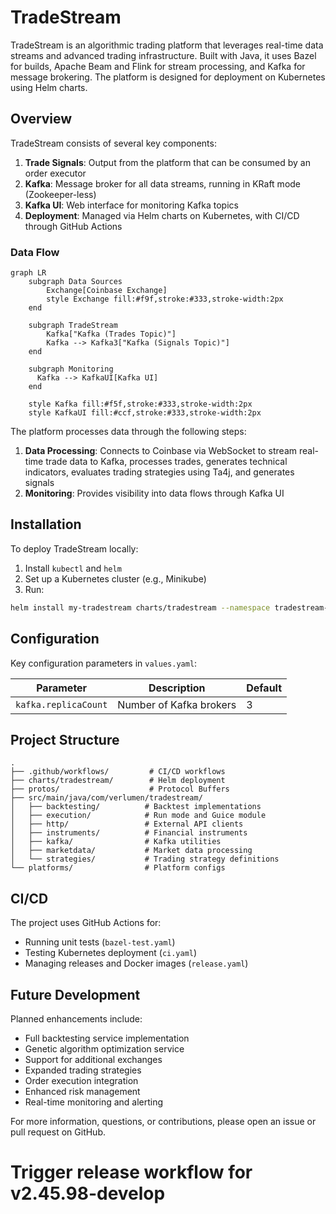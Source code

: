 # TradeStream

TradeStream is an algorithmic trading platform that leverages real-time data streams and advanced trading infrastructure. Built with Java, it uses Bazel for builds, Apache Beam and Flink for stream processing, and Kafka for message brokering. The platform is designed for deployment on Kubernetes using Helm charts.

## Overview

TradeStream consists of several key components:

1. **Trade Signals**: Output from the platform that can be consumed by an order executor
2. **Kafka**: Message broker for all data streams, running in KRaft mode (Zookeeper-less)
3. **Kafka UI**: Web interface for monitoring Kafka topics
4. **Deployment**: Managed via Helm charts on Kubernetes, with CI/CD through GitHub Actions

### Data Flow

```mermaid
graph LR
    subgraph Data Sources
        Exchange[Coinbase Exchange]
        style Exchange fill:#f9f,stroke:#333,stroke-width:2px
    end

    subgraph TradeStream
        Kafka["Kafka (Trades Topic)"]
        Kafka --> Kafka3["Kafka (Signals Topic)"]
    end

    subgraph Monitoring
      Kafka --> KafkaUI[Kafka UI]
    end

    style Kafka fill:#f5f,stroke:#333,stroke-width:2px
    style KafkaUI fill:#ccf,stroke:#333,stroke-width:2px
```

The platform processes data through the following steps:

1. **Data Processing**: Connects to Coinbase via WebSocket to stream real-time trade data to Kafka, processes trades, generates technical indicators, evaluates trading strategies using Ta4j, and generates signals
2. **Monitoring**: Provides visibility into data flows through Kafka UI

## Installation

To deploy TradeStream locally:

1. Install `kubectl` and `helm`
2. Set up a Kubernetes cluster (e.g., Minikube)
3. Run:
```bash
helm install my-tradestream charts/tradestream --namespace tradestream-namespace --create-namespace
```

## Configuration

Key configuration parameters in `values.yaml`:

| Parameter | Description | Default |
|-----------|-------------|---------|
| `kafka.replicaCount` | Number of Kafka brokers | 3 |

## Project Structure

```
.
├── .github/workflows/         # CI/CD workflows
├── charts/tradestream/        # Helm deployment
├── protos/                    # Protocol Buffers
├── src/main/java/com/verlumen/tradestream/
│   ├── backtesting/          # Backtest implementations
│   ├── execution/            # Run mode and Guice module
│   ├── http/                 # External API clients
│   ├── instruments/          # Financial instruments
│   ├── kafka/                # Kafka utilities
│   ├── marketdata/           # Market data processing
│   └── strategies/           # Trading strategy definitions
└── platforms/                # Platform configs
```

## CI/CD

The project uses GitHub Actions for:

- Running unit tests (`bazel-test.yaml`)
- Testing Kubernetes deployment (`ci.yaml`)
- Managing releases and Docker images (`release.yaml`)

## Future Development

Planned enhancements include:

- Full backtesting service implementation
- Genetic algorithm optimization service
- Support for additional exchanges
- Expanded trading strategies
- Order execution integration
- Enhanced risk management
- Real-time monitoring and alerting

For more information, questions, or contributions, please open an issue or pull request on GitHub.
# Trigger release workflow for v2.45.98-develop
